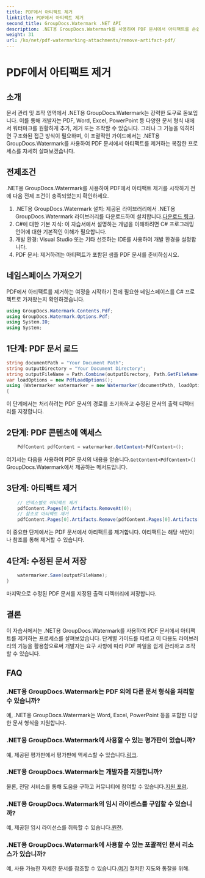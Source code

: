 ```yaml
---
title: PDF에서 아티팩트 제거
linktitle: PDF에서 아티팩트 제거
second_title: GroupDocs.Watermark .NET API
description: .NET용 GroupDocs.Watermark를 사용하여 PDF 문서에서 아티팩트를 손쉽게 제거하는 방법을 알아보세요. 당사의 포괄적인 튜토리얼을 통해 프로세스를 단계별로 마스터하세요.
weight: 31
url: /ko/net/pdf-watermarking-attachments/remove-artifact-pdf/
---
```


# PDF에서 아티팩트 제거

## 소개
문서 관리 및 조작 영역에서 .NET용 GroupDocs.Watermark는 강력한 도구로 돋보입니다. 이를 통해 개발자는 PDF, Word, Excel, PowerPoint 등 다양한 문서 형식 내에서 워터마크를 원활하게 추가, 제거 또는 조작할 수 있습니다. 그러나 그 기능을 익히려면 구조화된 접근 방식이 필요하며, 이 포괄적인 가이드에서는 .NET용 GroupDocs.Watermark를 사용하여 PDF 문서에서 아티팩트를 제거하는 복잡한 프로세스를 자세히 살펴보겠습니다.
## 전제조건
.NET용 GroupDocs.Watermark를 사용하여 PDF에서 아티팩트 제거를 시작하기 전에 다음 전제 조건이 충족되었는지 확인하세요.
1. .NET용 GroupDocs.Watermark 설치: 제공된 라이브러리에서 .NET용 GroupDocs.Watermark 라이브러리를 다운로드하여 설치합니다.[다운로드 링크](https://releases.groupdocs.com/Watermark/net/).
2. C#에 대한 기본 지식: 이 자습서에서 설명하는 개념을 이해하려면 C# 프로그래밍 언어에 대한 기본적인 이해가 필요합니다.
3. 개발 환경: Visual Studio 또는 기타 선호하는 IDE를 사용하여 개발 환경을 설정합니다.
4. PDF 문서: 제거하려는 아티팩트가 포함된 샘플 PDF 문서를 준비하십시오.

## 네임스페이스 가져오기
PDF에서 아티팩트를 제거하는 여정을 시작하기 전에 필요한 네임스페이스를 C# 프로젝트로 가져왔는지 확인하겠습니다.
```csharp
using GroupDocs.Watermark.Contents.Pdf;
using GroupDocs.Watermark.Options.Pdf;
using System.IO;
using System;
```
## 1단계: PDF 문서 로드
```csharp
string documentPath = "Your Document Path";
string outputDirectory = "Your Document Directory";
string outputFileName = Path.Combine(outputDirectory, Path.GetFileName(documentPath));
var loadOptions = new PdfLoadOptions();
using (Watermarker watermarker = new Watermarker(documentPath, loadOptions))
{
```
이 단계에서는 처리하려는 PDF 문서의 경로를 초기화하고 수정된 문서의 출력 디렉터리를 지정합니다.
## 2단계: PDF 콘텐츠에 액세스
```csharp
    PdfContent pdfContent = watermarker.GetContent<PdfContent>();
```
 여기서는 다음을 사용하여 PDF 문서의 내용을 얻습니다.`GetContent<PdfContent>()` GroupDocs.Watermark에서 제공하는 메서드입니다.
## 3단계: 아티팩트 제거
```csharp
    // 인덱스별로 아티팩트 제거
    pdfContent.Pages[0].Artifacts.RemoveAt(0);
    // 참조로 아티팩트 제거
    pdfContent.Pages[0].Artifacts.Remove(pdfContent.Pages[0].Artifacts[0]);
```
이 중요한 단계에서는 PDF 문서에서 아티팩트를 제거합니다. 아티팩트는 해당 색인이나 참조를 통해 제거할 수 있습니다.
## 4단계: 수정된 문서 저장
```csharp
    watermarker.Save(outputFileName);
}
```
마지막으로 수정된 PDF 문서를 지정된 출력 디렉터리에 저장합니다.

## 결론
이 자습서에서는 .NET용 GroupDocs.Watermark를 사용하여 PDF 문서에서 아티팩트를 제거하는 프로세스를 살펴보았습니다. 단계별 가이드를 따르고 이 다용도 라이브러리의 기능을 활용함으로써 개발자는 요구 사항에 따라 PDF 파일을 쉽게 관리하고 조작할 수 있습니다.
## FAQ
### .NET용 GroupDocs.Watermark는 PDF 외에 다른 문서 형식을 처리할 수 있습니까?
예, .NET용 GroupDocs.Watermark는 Word, Excel, PowerPoint 등을 포함한 다양한 문서 형식을 지원합니다.
### .NET용 GroupDocs.Watermark에 사용할 수 있는 평가판이 있습니까?
 예, 제공된 평가판에서 평가판에 액세스할 수 있습니다.[링크](https://releases.groupdocs.com/).
### .NET용 GroupDocs.Watermark는 개발자를 지원합니까?
 물론, 전담 서비스를 통해 도움을 구하고 커뮤니티에 참여할 수 있습니다.[지원 포럼](https://forum.groupdocs.com/c/watermark/19).
### .NET용 GroupDocs.Watermark의 임시 라이센스를 구입할 수 있습니까?
 예, 제공된 임시 라이선스를 취득할 수 있습니다.[원천](https://purchase.groupdocs.com/temporary-license/).
### .NET용 GroupDocs.Watermark에 사용할 수 있는 포괄적인 문서 리소스가 있습니까?
 예, 사용 가능한 자세한 문서를 참조할 수 있습니다.[여기](https://tutorials.groupdocs.com/Watermark/net/) 철저한 지도와 통찰을 위해.